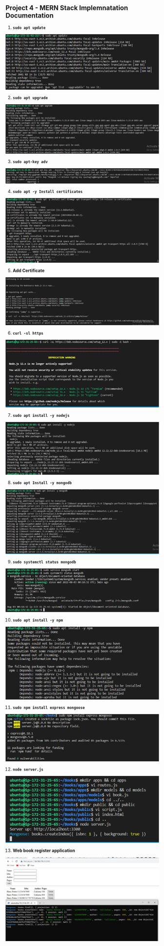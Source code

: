 ## Project 4 - MERN Stack Implemnatation Documentation

1. **`sudo apt update`**

![alt](./Images/sudo%20apt%20update.JPG)

2. **`sudo apt upgrade`**

![alt](./Images/sudo%20apt%20upgrade.JPG)

3. **`sudo apt-key adv`**

![alt](./Images/sudo%20apt-key%20adv.JPG)

4. **`sudo apt -y Install certificates`**

![alt](./Images/sudo%20apt%20-y%20Install%20certificates.JPG)

5. **Add Certificate**

![alt](./Images/Add%20Certificate.JPG)

6. **`curl -sl https`**

![alt](./Images/curl%20-sl%20https.JPG)

7. **`sudo apt install -y nodejs`**

![alt](./Images/sudo%20apt%20install%20-y%20nodejs.JPG)

8. **`sudo apt Install -y mongodb`**

![alt](./Images/sudo%20apt%20Install%20-y%20mongodb.JPG)

9. **`sudo systemctl status mongodb`**

![alt](./Images/sudo%20systemctl%20status%20mongodb.JPG)

10. **`sudo apt install -y npm`**

![alt](./Images/sudo%20apt%20install%20-y%20npm.JPG)

11. **`sudo npm install express mongoose`**

![alt](./Images/sudo%20npm%20install%20express%20mongoose.JPG)

12. **`node server.js`**

![alt](./Images/node%20server.js.jpg)

13. **Web book register application**

![alt](./Images/Web%20book%20register%20application.JPG)


